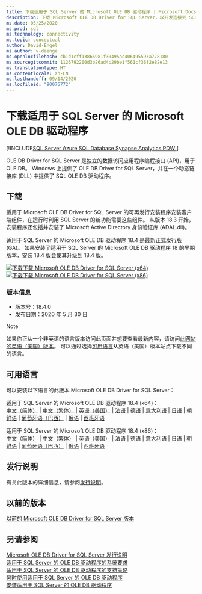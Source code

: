```yaml
---
title: 下载适用于 SQL Server 的 Microsoft OLE DB 驱动程序 | Microsoft Docs
description: 下载 Microsoft OLE DB Driver for SQL Server，以开发连接到 SQL Server 和 Azure SQL 数据库的本机 Windows 应用程序。
ms.date: 05/25/2020
ms.prod: sql
ms.technology: connectivity
ms.topic: conceptual
author: David-Engel
ms.author: v-daenge
ms.openlocfilehash: cb1d1cff13865981f30495ac406495593a778180
ms.sourcegitcommit: 1126792200d3b26ad4c29be1f561cf36f2e82e13
ms.translationtype: HT
ms.contentlocale: zh-CN
ms.lasthandoff: 09/14/2020
ms.locfileid: "90076772"
---
```

# <a name="download-microsoft-ole-db-driver-for-sql-server"></a>下载适用于 SQL Server 的 Microsoft OLE DB 驱动程序

[!INCLUDE[SQL Server Azure SQL Database Synapse Analytics PDW ](../../includes/applies-to-version/sql-asdb-asdbmi-asa-pdw.md)]

OLE DB Driver for SQL Server 是独立的数据访问应用程序编程接口 (API)，用于 OLE DB。 Windows 上提供了 OLE DB Driver for SQL Server，并在一个动态链接库 (DLL) 中提供了 SQL OLE DB 驱动程序。

## <a name="download"></a>下载

适用于 Microsoft OLE DB Driver for SQL Server 的可再发行安装程序安装客户端组件，在运行时利用 SQL Server 的新功能需要这些组件。 从版本 18.3 开始，安装程序还包括并安装了 Microsoft Active Directory 身份验证库 (ADAL.dll)。

适用于 SQL Server 的 Microsoft OLE DB 驱动程序 18.4 是最新正式发行版 (GA)。 如果安装了适用于 SQL Server 的 Microsoft OLE DB 驱动程序 18 的早期版本，安装 18.4 版会使其升级到 18.4 版。

[![下载](../../ssms/media/download-icon.png)下载 Microsoft OLE DB Driver for SQL Server (x64)](https://go.microsoft.com/fwlink/?linkid=2129954)   
[![下载](../../ssms/media/download-icon.png)下载 Microsoft OLE DB Driver for SQL Server (x86)](https://go.microsoft.com/fwlink/?linkid=2131003)   

### <a name="version-information"></a>版本信息

- 版本号：18.4.0
- 发布日期：2020 年 5 月 30 日

> [!Note]
> 如果你正从一个非英语的语言版本访问此页面并想要查看最新内容，请访问[此网站的英语（美国）版本](https://aka.ms/downloadmsoledbsqlusenglish)。 可以通过选择[可用语言](#available-languages)从英语（美国）版本站点下载不同的语言。

## <a name="available-languages"></a>可用语言

可以安装以下语言的此版本 Microsoft OLE DB Driver for SQL Server：

适用于 SQL Server 的 Microsoft OLE DB 驱动程序 18.4 (x64)：  
[中文（简体）](https://go.microsoft.com/fwlink/?linkid=2129954&clcid=0x804) | [中文（繁体）](https://go.microsoft.com/fwlink/?linkid=2129954&clcid=0x404) | [英语（美国）](https://go.microsoft.com/fwlink/?linkid=2129954&clcid=0x409) | [法语](https://go.microsoft.com/fwlink/?linkid=2129954&clcid=0x40c) | [德语](https://go.microsoft.com/fwlink/?linkid=2129954&clcid=0x407) | [意大利语](https://go.microsoft.com/fwlink/?linkid=2129954&clcid=0x410) | [日语](https://go.microsoft.com/fwlink/?linkid=2129954&clcid=0x411) | [朝鲜语](https://go.microsoft.com/fwlink/?linkid=2129954&clcid=0x412) | [葡萄牙语（巴西）](https://go.microsoft.com/fwlink/?linkid=2129954&clcid=0x416) | [俄语](https://go.microsoft.com/fwlink/?linkid=2129954&clcid=0x419) | [西班牙语](https://go.microsoft.com/fwlink/?linkid=2129954&clcid=0x40a)

适用于 SQL Server 的 Microsoft OLE DB 驱动程序 18.4 (x86)：  
[中文（简体）](https://go.microsoft.com/fwlink/?linkid=2131003&clcid=0x804) | [中文（繁体）](https://go.microsoft.com/fwlink/?linkid=2131003&clcid=0x404) | [英语（美国）](https://go.microsoft.com/fwlink/?linkid=2131003&clcid=0x409) | [法语](https://go.microsoft.com/fwlink/?linkid=2131003&clcid=0x40c) | [德语](https://go.microsoft.com/fwlink/?linkid=2131003&clcid=0x407) | [意大利语](https://go.microsoft.com/fwlink/?linkid=2131003&clcid=0x410) | [日语](https://go.microsoft.com/fwlink/?linkid=2131003&clcid=0x411) | [朝鲜语](https://go.microsoft.com/fwlink/?linkid=2131003&clcid=0x412) | [葡萄牙语（巴西）](https://go.microsoft.com/fwlink/?linkid=2131003&clcid=0x416) | [俄语](https://go.microsoft.com/fwlink/?linkid=2131003&clcid=0x419) | [西班牙语](https://go.microsoft.com/fwlink/?linkid=2131003&clcid=0x40a)

## <a name="release-notes"></a>发行说明

有关此版本的详细信息，请参阅[发行说明](release-notes-for-oledb-driver-for-sql-server.md)。

## <a name="previous-releases"></a>以前的版本

[以前的 Microsoft OLE DB Driver for SQL Server 版本](release-notes-for-oledb-driver-for-sql-server.md#previous-releases)

## <a name="see-also"></a>另请参阅

[Microsoft OLE DB Driver for SQL Server 发行说明](release-notes-for-oledb-driver-for-sql-server.md)  
[适用于 SQL Server 的 OLE DB 驱动程序的系统要求](system-requirements-for-oledb-driver-for-sql-server.md)  
[适用于 SQL Server 的 OLE DB 驱动程序的支持策略](applications\support-policies-for-oledb-driver-for-sql-server.md)  
[何时使用适用于 SQL Server 的 OLE DB 驱动程序](when-to-use-oledb-driver-for-sql-server.md)  
[安装适用于 SQL Server 的 OLE DB 驱动程序](applications/installing-oledb-driver-for-sql-server.md)

